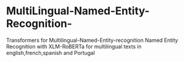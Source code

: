 # MultiLingual-Named-Entity-Recognition-
Transformers for Multilingual-Named-Entity-recognition
Named Entity Recognition with XLM-RoBERTa for multilingual texts in english,french,spanish and Portugal

